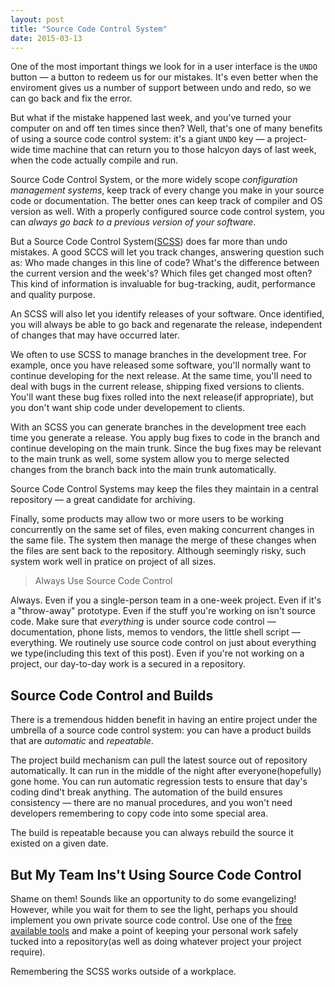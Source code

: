 ```yaml
---
layout: post
title: "Source Code Control System"
date: 2015-03-13
---
```


One of the most important things we look for in a user interface is the `UNDO` button — a button to redeem us for our mistakes. It's even better when the enviroment gives us a number of support between undo and redo, so we can go back and fix the error.

But what if the mistake happened last week, and you've turned your computer on and off ten times since then? Well, that's one of many benefits of using a source code control system: it's a giant `UNDO` key — a project-wide time machine that can return you to those halcyon days of last week, when the code actually compile and run.

Source Code Control System, or the more widely scope _configuration management systems_, keep track of every change you make in your source code or documentation. The better ones can keep track of compiler and OS version as well. With a properly configured source code control system, you can _always go back to a previous version of your software_.

But a Source Code Control System([SCSS](https://en.wikipedia.org/wiki/Source_Code_Control_System)) does far more than undo mistakes. A good SCCS will let you track changes, answering question such as: Who made changes in this line of code? What's the difference between the current version and the week's? Which files get changed most often? This kind of information is invaluable for bug-tracking, audit, performance and quality purpose.

An SCSS will also let you identify releases of your software. Once identified, you will always be able to go back and regenarate the release, independent of changes that may have occurred later.

We often to use SCSS to manage branches in the development tree. For example, once you have released some software, you'll normally want to continue developing for the next release. At the same time, you'll need to deal with bugs in the current release, shipping fixed versions to clients. You'll want these bug fixes rolled into the next release(if appropriate), but you don't want ship code under developement to clients.

With an SCSS you can generate branches in the development tree each time you generate a release. You apply bug fixes to code in the branch and continue developing on the main trunk. Since the bug fixes may be relevant to the main trunk as well, some system allow you to merge selected changes from the branch back into the main trunk automatically.

Source Code Control Systems may keep the files they maintain in a central repository — a great candidate for archiving.

Finally, some products may allow two or more users to be working concurrently on the same set of files, even making concurrent changes in the same file. The system then manage the merge of these changes when the files are sent back to the repository. Although seemingly risky, such system work well in pratice on project of all sizes.

> Always Use Source Code Control

Always. Even if you a single-person team in a one-week project. Even if it's a "throw-away" prototype. Even if the stuff you're working on isn't source code. Make sure that _everything_ is under source code control — documentation, phone lists, memos to vendors, the little shell script — everything. We routinely use source code control on just about everything we type(including this text of this post). Even if you're not working on a project, our day-to-day work is a secured in a repository.

## Source Code Control and Builds

There is a tremendous hidden benefit in having an entire project under the umbrella of a source code control system: you can have a product builds that are _automatic_ and _repeatable_.

The project build mechanism can pull the latest source out of repository automatically. It can run in the middle of the night after everyone(hopefully) gone home. You can run automatic regression tests to ensure that day's coding dind't break anything. The automation of the build ensures consistency — there are no manual procedures, and you won't need developers remembering to copy code into some special area.

The build is repeatable because you can always rebuild the source it existed on a given date.

## But My Team Ins't Using Source Code Control

Shame on them! Sounds like an opportunity to do some evangelizing! However, while you wait for them to see the light, perhaps you should implement you own private source code control. Use one of the [free available tools](https://en.wikipedia.org/wiki/List_of_version_control_software) and make a point of keeping your personal work safely tucked into a repository(as well as doing whatever project your project require).

Remembering the SCSS works outside of a workplace.

